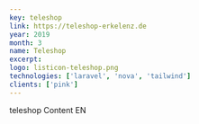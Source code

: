 ```yaml
---
key: teleshop
link: https://teleshop-erkelenz.de
year: 2019
month: 3
name: Teleshop
excerpt:
logo: listicon-teleshop.png
technologies: ['laravel', 'nova', 'tailwind']
clients: ['pink']
---
```


teleshop Content EN
